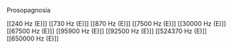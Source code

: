 Prosopagnosia

[[240 Hz (E)]]
[[730 Hz (E)]]
[[870 Hz (E)]]
[[7500 Hz (E)]]
[[30000 Hz (E)]]
[[67500 Hz (E)]]
[[95900 Hz (E)]]
[[92500 Hz (E)]]
[[524370 Hz (E)]]
[[650000 Hz (E)]]